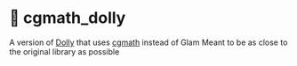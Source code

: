 # 🎥 cgmath_dolly

A version of [Dolly](https://github.com/h3r2tic/dolly) that uses [cgmath](https://docs.rs/cgmath/latest/cgmath/)
instead of Glam
Meant to be as close to the original library as possible